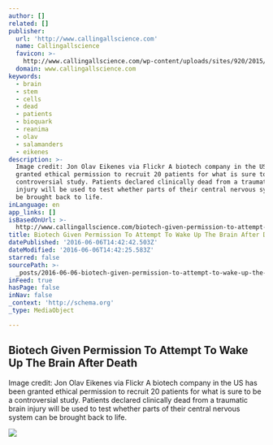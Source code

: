 ```yaml
---
author: []
related: []
publisher:
  url: 'http://www.callingallscience.com'
  name: Callingallscience
  favicon: >-
    http://www.callingallscience.com/wp-content/uploads/sites/920/2015/04/CASfav.jpg
  domain: www.callingallscience.com
keywords:
  - brain
  - stem
  - cells
  - dead
  - patients
  - bioquark
  - reanima
  - olav
  - salamanders
  - eikenes
description: >-
  Image credit: Jon Olav Eikenes via Flickr A biotech company in the US has been
  granted ethical permission to recruit 20 patients for what is sure to be a
  controversial study. Patients declared clinically dead from a traumatic brain
  injury will be used to test whether parts of their central nervous system can
  be brought back to life.
inLanguage: en
app_links: []
isBasedOnUrl: >-
  http://www.callingallscience.com/biotech-given-permission-to-attempt-to-wake-up-the-brain-after-death
title: Biotech Given Permission To Attempt To Wake Up The Brain After Death
datePublished: '2016-06-06T14:42:42.503Z'
dateModified: '2016-06-06T14:42:25.583Z'
starred: false
sourcePath: >-
  _posts/2016-06-06-biotech-given-permission-to-attempt-to-wake-up-the-brain-aft.md
inFeed: true
hasPage: false
inNav: false
_context: 'http://schema.org'
_type: MediaObject

---
```

<article style=""><h1>Biotech Given Permission To Attempt To Wake Up The Brain After Death</h1><p>Image credit: Jon Olav Eikenes via Flickr A biotech company in the US has been granted ethical permission to recruit 20 patients for what is sure to be a controversial study. Patients declared clinically dead from a traumatic brain injury will be used to test whether parts of their central nervous system can be brought back to life.</p><img src="http://www.callingallscience.com/wp-content/uploads/sites/920/2016/05/3565473585_4705109d21_o.jpg" /></article>